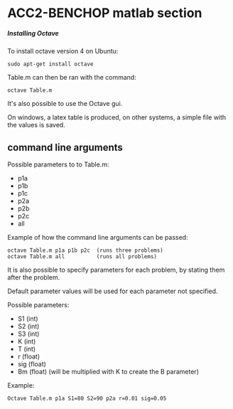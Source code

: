 # ACC2-BENCHOP matlab section
##### Installing Octave
To install octave version 4 on Ubuntu: 
```
sudo apt-get install octave
```
Table.m can then be ran with the command:
```
octave Table.m
```
It's also possible to use the Octave gui.

On windows, a latex table is produced, on other systems, a simple file with the values is saved.

## command line arguments
Possible parameters to to Table.m:
- p1a
- p1b
- p1c
- p2a
- p2b
- p2c
- all

Example of how the command line arguments can be passed:
```
octave Table.m p1a p1b p2c	(runs three problems)
octave Table.m all	        (runs all problems)
```
It is also possible to specify parameters for each problem, by stating them after the problem.

Default parameter values will be used for each parameter not specified.

Possible parameters:
 - S1 (int)
 - S2 (int)
 - S3 (int)
 - K (int)
 - T (int)
 - r (float)
 - sig (float)
 - Bm (float) (will be multiplied with K to create the B parameter)

Example:
```
Octave Table.m p1a S1=80 S2=90 p2a r=0.01 sig=0.05
```
